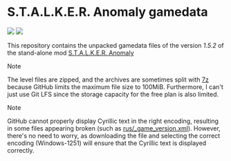# S.T.A.L.K.E.R. Anomaly gamedata

[![](https://img.shields.io/badge/Game-S.T.A.L.K.E.R.%20Anomaly-yellow.svg?style=flat)](https://www.moddb.com/mods/stalker-anomaly) 
[![](https://img.shields.io/github/repo-size/Tosox/STALKER-Anomaly-gamedata?color=yellow&label=Repo%20size&stye=flat)](https://github.com/Tosox/STALKER-Anomaly-gamedata)

This repository contains the unpacked gamedata files of the version _1.5.2_ of the stand-alone mod [S.T.A.L.K.E.R. Anomaly](https://www.moddb.com/mods/stalker-anomaly)

> [!NOTE]  
> The level files are zipped, and the archives are sometimes split with [7z](https://7-zip.de/index.html) because GitHub limits the maximum file size to 100MiB.
> Furthermore, I can't just use Git LFS since the storage capacity for the free plan is also limited.

> [!NOTE]
> GitHub cannot properly display Cyrillic text in the right encoding, resulting in some files appearing broken (such as [rus/_game_version.xml](gamedata/configs/text/rus/_game_version.xml)). However, there's no need to worry, as downloading the file and selecting the correct encoding (Windows-1251) will ensure that the Cyrillic text is displayed correctly.
